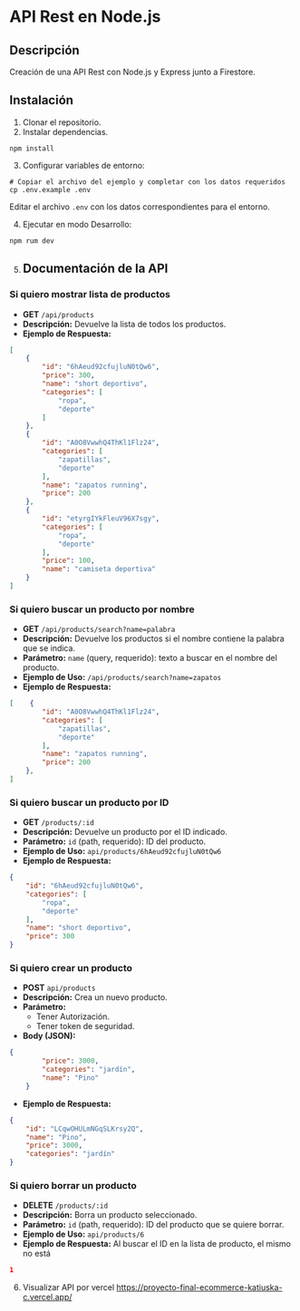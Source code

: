 # API Rest en Node.js

## Descripción
Creación de una API Rest con Node.js y Express junto a Firestore.

## Instalación

1. Clonar el repositorio.
2. Instalar dependencias.

```shell
npm install
```
3. Configurar variables de entorno:

```shell
# Copiar el archivo del ejemplo y completar con los datos requeridos
cp .env.example .env
```
Editar el archivo `.env` con los datos correspondientes para el entorno.

4. Ejecutar en modo Desarrollo:

```shell
npm rum dev
```
5. ## Documentación de la API

### Si quiero mostrar lista de productos

- **GET** `/api/products`
- **Descripción:** Devuelve la lista de todos los productos.
- **Ejemplo de Respuesta:** 

```json
[
    {
        "id": "6hAeud92cfujluN0tQw6",
        "price": 300,
        "name": "short deportivo",
        "categories": [
            "ropa",
            "deporte"
        ]
    },
    {
        "id": "A0O8VwwhQ4ThKl1Flz24",
        "categories": [
            "zapatillas",
            "deporte"
        ],
        "name": "zapatos running",
        "price": 200
    },
    {
        "id": "etyrgIYkFleuV96X7sgy",
        "categories": [
            "ropa",
            "deporte"
        ],
        "price": 100,
        "name": "camiseta deportiva"
    }
]
```

### Si quiero buscar un producto por nombre

- **GET** `/api/products/search?name=palabra`
- **Descripción:** Devuelve los productos si el nombre contiene la palabra que se indica.
- **Parámetro:**
     `name` (query, requerido): texto a buscar en el nombre del producto.
- **Ejemplo de Uso:** `/api/products/search?name=zapatos`
- **Ejemplo de Respuesta:** 
```json
[    {
        "id": "A0O8VwwhQ4ThKl1Flz24",
        "categories": [
            "zapatillas",
            "deporte"
        ],
        "name": "zapatos running",
        "price": 200
    },
]
```

### Si quiero buscar un producto por ID

- **GET** `/products/:id`
- **Descripción:** Devuelve un producto por el ID indicado.
- **Parámetro:**
     `id` (path, requerido): ID del producto.
- **Ejemplo de Uso:** `api/products/6hAeud92cfujluN0tQw6`
- **Ejemplo de Respuesta:** 
```json
{
    "id": "6hAeud92cfujluN0tQw6",
    "categories": [
        "ropa",
        "deporte"
    ],
    "name": "short deportivo",
    "price": 300
}
```

### Si quiero crear un producto

- **POST** `api/products`
- **Descripción:** Crea un nuevo producto.
- **Parámetro:**
     - Tener Autorización.
     - Tener token de seguridad.
- **Body (JSON):**

```json
{
        "price": 3000,
        "categories": "jardín",
        "name": "Pino"
    }
```
- **Ejemplo de Respuesta:**
```json
{
    "id": "LCqwOHULmNGqSLKrsy2Q",
    "name": "Pino",
    "price": 3000,
    "categories": "jardín"
}
```

### Si quiero borrar un producto

- **DELETE** `/products/:id`
- **Descripción:** Borra un producto seleccionado.
- **Parámetro:**
     `id` (path, requerido): ID del producto que se quiere borrar.
- **Ejemplo de Uso:** `api/products/6`
- **Ejemplo de Respuesta:** Al buscar el ID en la lista de producto, el mismo no está
```json
1
```

6. Visualizar API por vercel
https://proyecto-final-ecommerce-katiuska-c.vercel.app/
